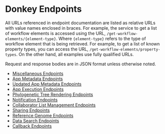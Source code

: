 # Donkey Endpoints

All URLs referenced in endpoint documentation are listed as relative URLs with
value names enclosed in braces. For example, the service to get a list of
workflow elements is accessed using the URL,
`/get-workflow-elements/{element-type}`. Where `{element-type}` refers to the
type of workflow element that is being retrieved. For example, to get a list of
known property types, you can access the URL,
`/get-workflow-elements/property-types`. On the other hand, all examples use
fully qualified URLs.

Request and response bodies are in JSON format unless otherwise noted.

* [Miscellaneous Endpoints](endpoints/misc.md)
* [App Metadata Endpoints](endpoints/app-metadata.md)
* [Updated App Metadata Endpoints](endpoints/updated-app-metadata.md)
* [App Execution Endpoints](endpoints/app-execution.md)
* [Phylogenetic Tree Rendering Endpoints](endpoints/tree-viewing.md)
* [Notification Endpoints](endpoints/notifications.md)
* [Collaborator List Management Endpoints](endpoints/collaborators.md)
* [Sharing Endpoints](endpoints/sharing.md)
* [Reference Genome Endpoints](endpoints/reference-genomes.md)
* [Data Search Endpoints](endpoints/data-search.md)
* [Callback Endpoints](endpoints/callbacks.md)
